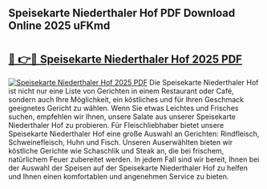 ## Speisekarte Niederthaler Hof PDF Download Online 2025 uFKmd

# <h2><a href="http://gccnob.nevu.top/?p=Speisekarte+Niederthaler+Hof">🔗 👉🔴 Speisekarte Niederthaler Hof 2025 PDF</a></h2>

[![Speisekarte Niederthaler Hof 2025 PDF](https://i.imgur.com/dBaPXMq.png)](http://gccnob.nevu.top/?p=Speisekarte+Niederthaler+Hof)
Die Speisekarte Niederthaler Hof ist nicht nur eine Liste von Gerichten in einem Restaurant oder Café, sondern auch Ihre Möglichkeit, ein köstliches und für Ihren Geschmack geeignetes Gericht zu wählen. Wenn Sie etwas Leichtes und Frisches suchen, empfehlen wir Ihnen, unsere Salate aus unserer Speisekarte Niederthaler Hof zu probieren. Für Fleischliebhaber bietet unsere Speisekarte Niederthaler Hof eine große Auswahl an Gerichten: Rindfleisch, Schweinefleisch, Huhn und Fisch. Unseren Auserwählten bieten wir köstliche Gerichte wie Schaschlik und Steak an, die bei frischem, natürlichem Feuer zubereitet werden. In jedem Fall sind wir bereit, Ihnen bei der Auswahl der Speisen auf der Speisekarte Niederthaler Hof zu helfen und Ihnen einen komfortablen und angenehmen Service zu bieten.

